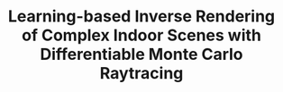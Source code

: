 ---
title: "Learning-based Inverse Rendering of Complex Indoor Scenes with Differentiable Monte Carlo Raytracing"
collection: publications
# permalink: publications/invrend
venue: 'SIGGRAPH Asia 2022'
paperurl: 'https://jingsenzhu.github.io/invrend/files/final_paper.pdf'
authors: '<b>Jingsen Zhu</b>, Fujun Luan, Yuchi Huo, Zihao Lin, Zhihua Zhong, Dianbing Xi, Rui Wang, Hujun Bao, Jiaxiang Zheng, Rui Tang'
project: 'https://jingsenzhu.github.io/invrend/'
code: 'https://github.com/jingsenzhu/IndoorInverseRendering/'
dataset: 'https://interiorverse.github.io/'
---